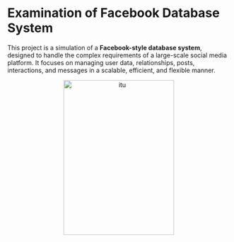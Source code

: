 # **Examination of Facebook Database System**

This project is a simulation of a **Facebook-style database system**, designed to handle the complex requirements of a large-scale social media platform. It focuses on managing user data, relationships, posts, interactions, and messages in a scalable, efficient, and flexible manner.

<p align="center">
  <img width="250" height="350" src="https://github.com/user-attachments/assets/db302303-7ef0-4247-823c-55c107be5a71" alt="itu">
</p>
